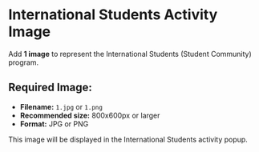 # International Students Activity Image

Add **1 image** to represent the International Students (Student Community) program.

## Required Image:
- **Filename:** `1.jpg` or `1.png`
- **Recommended size:** 800x600px or larger
- **Format:** JPG or PNG

This image will be displayed in the International Students activity popup.

